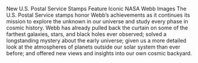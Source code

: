 New U.S. Postal Service Stamps Feature Iconic NASA Webb Images 
 The U.S. Postal Service stamps honor Webb’s achievements as it continues its mission to explore the unknown in our universe and study every phase in cosmic history. Webb has already pulled back the curtain on some of the farthest galaxies, stars, and black holes ever observed; solved a longstanding mystery about the early universe; given us a more detailed look at the atmospheres of planets outside our solar system than ever before; and offered new views and insights into our own cosmic backyard.